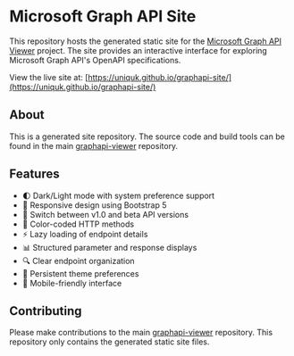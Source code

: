 # Microsoft Graph API Site

This repository hosts the generated static site for the [Microsoft Graph API Viewer](https://github.com/uniQuk/GraphAPI-Viewer) project. The site provides an interactive interface for exploring Microsoft Graph API's OpenAPI specifications.

View the live site at: [https://uniquk.github.io/graphapi-site/](https://uniquk.github.io/graphapi-site/)

## About

This is a generated site repository. The source code and build tools can be found in the main [graphapi-viewer](https://github.com/uniQuk/GraphAPI-Viewer) repository.

## Features

- 🌓 Dark/Light mode with system preference support
- 📱 Responsive design using Bootstrap 5
- 🔄 Switch between v1.0 and beta API versions
- 🎨 Color-coded HTTP methods
- ⚡ Lazy loading of endpoint details
- 📊 Structured parameter and response displays
- 🔍 Clear endpoint organization
- 💾 Persistent theme preferences
- 📱 Mobile-friendly interface

## Contributing

Please make contributions to the main [graphapi-viewer](https://github.com/microsoftgraph/graphapi-viewer) repository. This repository only contains the generated static site files.
